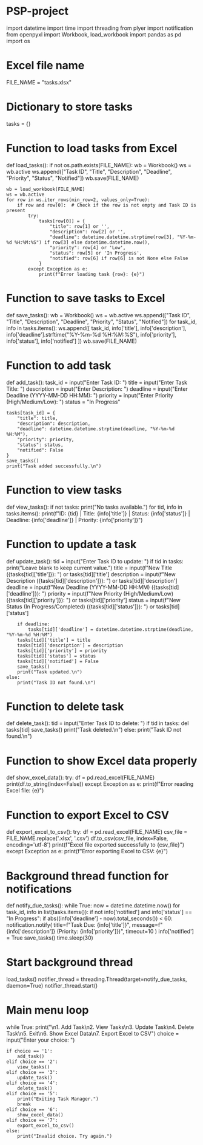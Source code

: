 # PSP-project
import datetime
import time
import threading
from plyer import notification
from openpyxl import Workbook, load_workbook
import pandas as pd
import os

# Excel file name
FILE_NAME = "tasks.xlsx"

# Dictionary to store tasks
tasks = {}

# Function to load tasks from Excel
def load_tasks():
    if not os.path.exists(FILE_NAME):
        wb = Workbook()
        ws = wb.active
        ws.append(["Task ID", "Title", "Description", "Deadline", "Priority", "Status", "Notified"])
        wb.save(FILE_NAME)

    wb = load_workbook(FILE_NAME)
    ws = wb.active
    for row in ws.iter_rows(min_row=2, values_only=True):
        if row and row[0]:  # Check if the row is not empty and Task ID is present
            try:
                tasks[row[0]] = {
                    "title": row[1] or '',
                    "description": row[2] or '',
                    "deadline": datetime.datetime.strptime(row[3], "%Y-%m-%d %H:%M:%S") if row[3] else datetime.datetime.now(),
                    "priority": row[4] or 'Low',
                    "status": row[5] or 'In Progress',
                    "notified": row[6] if row[6] is not None else False
                }
            except Exception as e:
                print(f"Error loading task {row}: {e}")

# Function to save tasks to Excel
def save_tasks():
    wb = Workbook()
    ws = wb.active
    ws.append(["Task ID", "Title", "Description", "Deadline", "Priority", "Status", "Notified"])
    for task_id, info in tasks.items():
        ws.append([
            task_id,
            info['title'],
            info['description'],
            info['deadline'].strftime("%Y-%m-%d %H:%M:%S"),
            info['priority'],
            info['status'],
            info['notified']
        ])
    wb.save(FILE_NAME)

# Function to add task
def add_task():
    task_id = input("Enter Task ID: ")
    title = input("Enter Task Title: ")
    description = input("Enter Description: ")
    deadline = input("Enter Deadline (YYYY-MM-DD HH:MM): ")
    priority = input("Enter Priority (High/Medium/Low): ")
    status = "In Progress"

    tasks[task_id] = {
        "title": title,
        "description": description,
        "deadline": datetime.datetime.strptime(deadline, "%Y-%m-%d %H:%M"),
        "priority": priority,
        "status": status,
        "notified": False
    }
    save_tasks()
    print("Task added successfully.\n")

# Function to view tasks
def view_tasks():
    if not tasks:
        print("No tasks available.")
    for tid, info in tasks.items():
        print(f"ID: {tid} | Title: {info['title']} | Status: {info['status']} | Deadline: {info['deadline']} | Priority: {info['priority']}")

# Function to update a task
def update_task():
    tid = input("Enter Task ID to update: ")
    if tid in tasks:
        print("Leave blank to keep current value.")
        title = input(f"New Title ({tasks[tid]['title']}): ") or tasks[tid]['title']
        description = input(f"New Description ({tasks[tid]['description']}): ") or tasks[tid]['description']
        deadline = input(f"New Deadline (YYYY-MM-DD HH:MM) ({tasks[tid]['deadline']}): ")
        priority = input(f"New Priority (High/Medium/Low) ({tasks[tid]['priority']}): ") or tasks[tid]['priority']
        status = input(f"New Status (In Progress/Completed) ({tasks[tid]['status']}): ") or tasks[tid]['status']
        
        if deadline:
            tasks[tid]['deadline'] = datetime.datetime.strptime(deadline, "%Y-%m-%d %H:%M")
        tasks[tid]['title'] = title
        tasks[tid]['description'] = description
        tasks[tid]['priority'] = priority
        tasks[tid]['status'] = status
        tasks[tid]['notified'] = False
        save_tasks()
        print("Task updated.\n")
    else:
        print("Task ID not found.\n")

# Function to delete task
def delete_task():
    tid = input("Enter Task ID to delete: ")
    if tid in tasks:
        del tasks[tid]
        save_tasks()
        print("Task deleted.\n")
    else:
        print("Task ID not found.\n")

# Function to show Excel data properly
def show_excel_data():
    try:
        df = pd.read_excel(FILE_NAME)
        print(df.to_string(index=False))
    except Exception as e:
        print(f"Error reading Excel file: {e}")

# Function to export Excel to CSV
def export_excel_to_csv():
    try:
        df = pd.read_excel(FILE_NAME)
        csv_file = FILE_NAME.replace('.xlsx', '.csv')
        df.to_csv(csv_file, index=False, encoding='utf-8')
        print(f"Excel file exported successfully to {csv_file}")
    except Exception as e:
        print(f"Error exporting Excel to CSV: {e}")

# Background thread function for notifications
def notify_due_tasks():
    while True:
        now = datetime.datetime.now()
        for task_id, info in list(tasks.items()):
            if not info['notified'] and info['status'] == "In Progress":
                if abs((info['deadline'] - now).total_seconds()) < 60:
                    notification.notify(
                        title=f"Task Due: {info['title']}",
                        message=f"{info['description']} (Priority: {info['priority']})",
                        timeout=10
                    )
                    info['notified'] = True
                    save_tasks()
        time.sleep(30)

# Start background thread
load_tasks()
notifier_thread = threading.Thread(target=notify_due_tasks, daemon=True)
notifier_thread.start()

# Main menu loop
while True:
    print("\n1. Add Task\n2. View Tasks\n3. Update Task\n4. Delete Task\n5. Exit\n6. Show Excel Data\n7. Export Excel to CSV")
    choice = input("Enter your choice: ")

    if choice == '1':
        add_task()
    elif choice == '2':
        view_tasks()
    elif choice == '3':
        update_task()
    elif choice == '4':
        delete_task()
    elif choice == '5':
        print("Exiting Task Manager.")
        break
    elif choice == '6':
        show_excel_data()
    elif choice == '7':
        export_excel_to_csv()
    else:
        print("Invalid choice. Try again.")


